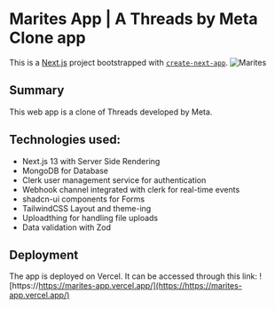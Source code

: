 # Marites App | A Threads by Meta Clone app
This is a [Next.js](https://nextjs.org/) project bootstrapped with [`create-next-app`](https://github.com/vercel/next.js/tree/canary/packages/create-next-app).
![Marites](https://ibb.co/hKkcnH3)

## Summary
This web app is a clone of Threads developed by Meta.

## Technologies used:
- Next.js 13 with Server Side Rendering
- MongoDB for Database
- Clerk user management service for authentication
- Webhook channel integrated with clerk for real-time events
- shadcn-ui components for Forms
- TailwindCSS Layout and theme-ing
- Uploadthing for handling file uploads
- Data validation with Zod

## Deployment
The app is deployed on Vercel. It can be accessed through this link: ![https://https://marites-app.vercel.app/](https://https://marites-app.vercel.app/)